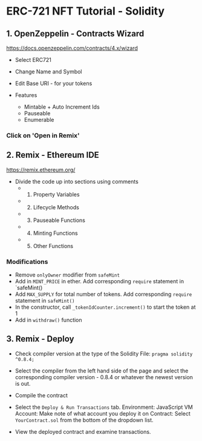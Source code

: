 # ERC-721 NFT Tutorial - Solidity

## 1. OpenZeppelin - Contracts Wizard

https://docs.openzeppelin.com/contracts/4.x/wizard

- Select ERC721

- Change Name and Symbol
- Edit Base URI - for your tokens
- Features
  - Mintable + Auto Increment Ids
  - Pauseable
  - Enumerable

### Click on 'Open in Remix'

## 2. Remix - Ethereum IDE

https://remix.ethereum.org/

- Divide the code up into sections using comments
  - 1. Property Variables
  - 2. Lifecycle Methods
  - 3. Pauseable Functions
  - 4. Minting Functions
  - 5. Other Functions

### Modifications

- Remove `onlyOwner` modifier from `safeMint`
- Add in `MINT_PRICE` in ether. Add corresponding `require` statement in `safeMint()
- Add `MAX_SUPPLY` for total number of tokens. Add corresponding `require` statement in `safeMint()`
- In the constructor, call `_tokenIdCounter.increment()` to start the token at 1
- Add in `withdraw()` function

## 3. Remix - Deploy

- Check compiler version at the type of the Solidity File:
  `pragma solidity ^0.8.4;`

- Select the compiler from the left hand side of the page and select the corresponding compiler version - 0.8.4 or whatever the newest version is out.

- Compile the contract

- Select the `Deploy & Run Transactions` tab.
  Environment: JavaScript VM
  Account: Make note of what account you deploy it on
  Contract: Select `YourContract.sol` from the bottom of the dropdown list.

- View the deployed contract and examine transactions.
